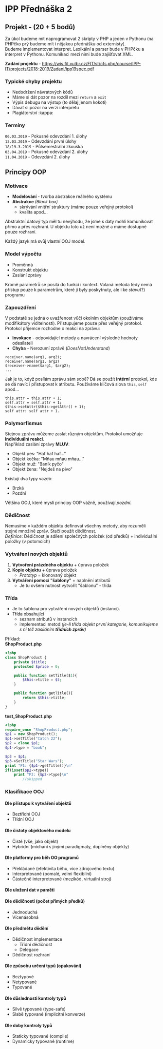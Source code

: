 # IPP Přednáška 2
## Projekt - (20 + 5 bodů)
Za úkol budeme mít naprogramovat 2 skripty v PHP a jeden v Pythonu (na PHPčko prý budeme mít i nějakou přednášku od externisty).  
Budeme implementovat interpret. Lexikální a parser bude v PHPčku a interpret v Pythonu. Komunikaci mezi nimi bude zajišťovat XML.

**Zadání projektu** - https://wis.fit.vutbr.cz/FIT/st/cfs.php/course/IPP-IT/projects/2018-2019/Zadani/ipp19spec.pdf

### Typické chyby projektu
- Nedodržení návratových kódů
- Máme si dát pozor na rozdíl mezi `return` a `exit`
- Výpis debugu na výstup (to dělaj jenom kokoti)
- Dávat si pozor na verzi interpretu
- Plagiátorství :kappa:

### Termíny
`06.03.2019` - Pokusné odevzdání 1. úlohy  
`13.03.2019` - Odevzdání první úlohy  
`18/19.3.2019` - Půlsemestrální zkouška  
`03.04.2019` - Pokusné odevzdání 2. úlohy  
`11.04.2019` - Odevzdání 2. úlohy

## Principy OOP
### Motivace
- **Modelování** - tvorba abstrakce reálného systému
- **Abstrakce** _(Black box)_
	- skrývání vnitřní struktury (máme pouze veřejný protokol)
	- kvalita apod...

Abstraktní datový typ měl tu nevýhodu, že jsme s daty mohli komunikovat přímo a přes rozhraní. U objektu toto už není možné a máme dostupné pouze rozhraní.  

Každý jazyk má svůj vlastní OOJ model. 

### Model výpočtu
- Proměnná
- Konstrukt objektu
- Zaslání zprávy

Kromě parametrů se posílá do funkcí i kontext. Volaná metoda tedy nemá přístup pouze k parametrům, které ji byly poskytnuty, ale i ke _stavu_(?) programu

### Zapouzdření
V podstatě se jedná o uvažřenost vůči okolním objektům (používáme modifikátory viditelnosti). Přistupujeme pouze přes veřejný protokol.  
Protokol příjemce rozhodne o reakci na zprávu:
- **Invokace** - odpovídající metody a navrácení výsledné hodnoty odesílateli
- **Chyba** - Nerozumí zprávě (_DoesNotUnderstand_)

```
receiver.name(arg1, arg2);
receiver.name(arg1, arg2)
$receiver->name($arg1, $arg2);
...
```

Jak je to, když posílám zprávu sám sobě? Dá se použít **intérní** protokol, kde se dá navíc i přistupovat k atributu. Používáme klíčová slova `this`, `self` apod...

```
this.attr = this.attr + 1;
self.attr = self.attr + 1;
$this->setAttr($this->getAttr() + 1);
self attr: self attr + 1.
```

### Polymorfismus
Stejnou zprávu můžeme zaslat různým objektům. Protokol umožňuje **individuální reakci**.  
Například zaslání zprávy **MLUV**:
- Objekt pes: "Haf haf haf..."
- Objekt kočka: "Mňau mňau mňau..."
- Objekt muž: "Baník pyčo"
- Objekt žena: "Nejdeš na pivo"

Existují dva typy vazeb:
- Brzká
- Pozdní

Většina OOJ, které myslí principy OOP vážně, používají _pozdní_.

### Dědičnost
Nemusíme v každém objektu definovat všechny metody, aby rozuměli stejné množině zpráv. Stačí použít dědičnost.  
_Definice_: Dědičnost je sdílení společných položek (od předků) + individuální položky (v potomcích)

### Vytváření nových objektů
1. **Vytvoření prázdného objektu** + úprava položek
2. **Kopie objektu** + úprava položek
	- _Prototyp_ = klonovaný objekt
3. **Vytváření pomocí "šablony"** + naplnění atributů
	- Je tu ovšem nutnost vytvořit "šablonu" - třída

### Třída
- Je to šablona pro vytváření nových objektů (instancí).
- Třída obsahující
	- seznam atributů v instancích
	- implementaci metod _(je-li třída objekt první kategorie, komunikujeme s ní též zasíláním **třídních zpráv**)_

Příklad:  
**ShopProduct.php**
```php
<?php
class ShopProduct {
	private $title;
	protected $price = 0;

	public function setTitle($1){
		$this->title = $t;
	}

	public function getTitle(){
		return $this->title;
	}
}
```

**test_ShopProduct.php**
```php
<?php
require_once "ShopProduct.php";
$p1 = new ShopProduct();
$p1->setTitle("Catch 22");
$p2 = clone $p1;
$p1->type = "book";

$p3 = $p1;
$p3->SetTitle("Star Wars");
print "P1: {$p1->getTitle()}\n"
if(isset($p2->type))
	print "P2: {$p2->type}\n"
		//skipped
```

### Klasifikace OOJ
#### Dle přístupu k vytváření objektů
- Beztřídní OOJ
- Třídní OOJ

#### Dle čistoty objektového modelu
- Čisté (vše, jako objekt)
- Hybridní (míchaní s jinými paradigmaty, doplněny objekty)

#### Dle platformy pro běh OO programů
- Překládané (efektivita běhu, více zdrojového textu)
- Interpretované (pomalé, velmi flexibilní)
- Částečně interpretované (mezikód, virtuální stroj)

#### Dle uložení dat v paměti

#### Dle dědičnosti (počet přímých předků)
- Jednoduchá
- Vícenásobná

#### Dle předmětu dědění
- Dědičnost implementace
	- Třídní dědičnost
	- Delegace
- Dědičnost rozhraní

#### Dle způsobu určení typů (opakování)
- Beztypové
- Netypované
- Typované

#### Dle důslednosti kontroly typů
- Silvě typované (type-safe)
- Slabě typované (implicitní konverze)

#### Dle doby kontroly typů
- Staticky typované (compile)
- Dynamicky typované (runtime)